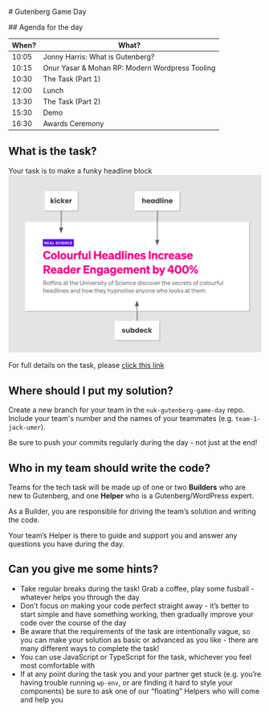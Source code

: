 # Gutenberg Game Day

## Agenda for the day

| When? | What?                                           |
|-------|-------------------------------------------------|
| 10:05 | Jonny Harris: What is Gutenberg?                |
| 10:15 | Onur Yasar & Mohan RP: Modern Wordpress Tooling |
| 10:30 | The Task (Part 1)                               |
| 12:00 | Lunch                                           |
| 13:30 | The Task (Part 2)                               |
| 15:30 | Demo                                            |
| 16:30 | Awards Ceremony                                 |

## What is the task?

Your task is to make a funky headline block
![screenshot](assets/funky-headline.png)

For full details on the task, please [click this link](./TASK.md)

## Where should I put my solution?

Create a new branch for your team in the `nuk-gutenberg-game-day` repo. Include your team's number and the names of your teammates (e.g. `team-1-jack-umer`).

Be sure to push your commits regularly during the day - not just at the end!

## Who in my team should write the code?

Teams for the tech task will be made up of one or two **Builders** who are new to Gutenberg, and one **Helper** who is a Gutenberg/WordPress expert.

As a Builder, you are responsible for driving the team’s solution and writing the code.

Your team’s Helper is there to guide and support you and answer any questions you have during the day.

## Can you give me some hints?

- Take regular breaks during the task! Grab a coffee, play some fusball - whatever helps you through the day
- Don’t focus on making your code perfect straight away - it’s better to start simple and have something working, then gradually improve your code over the course of the day
- Be aware that the requirements of the task are intentionally vague, so you can make your solution as basic or advanced as you like - there are many different ways to complete the task!
- You can use JavaScript or TypeScript for the task, whichever you feel most comfortable with
- If at any point during the task you and your partner get stuck (e.g. you’re having trouble running `wp-env`, or are finding it hard to style your components) be sure to ask one of our “floating” Helpers who will come and help you
